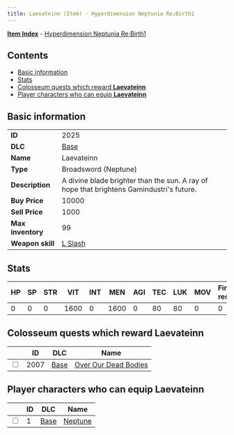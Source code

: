 ```yaml
---
title: Laevateinn (Item) - Hyperdimension Neptunia Re;Birth1
---
```


[**Item Index**](/neptunia/rb1/item/index.html) - [Hyperdimension Neptunia Re;Birth1](/neptunia/rb1)

## Contents

- [Basic information](#basic-information)
- [Stats](#stats)
- [Colosseum quests which reward **Laevateinn**](#colosseum-quests-which-reward-laevateinn)
- [Player characters who can equip **Laevateinn**](#player-characters-who-can-equip-laevateinn)

## Basic information

|   |   |
| -- | -- |
| **ID** | 2025 |
| **DLC** | [Base](/neptunia/rb1/dlc/1-base.html) |
| **Name** | Laevateinn |
| **Type** | Broadsword (Neptune) |
| **Description** | A divine blade brighter than the sun. A ray of hope that brightens Gamindustri's future. |
| **Buy Price** | 10000 |
| **Sell Price** | 1000 |
| **Max inventory** | 99 |
| **Weapon skill** | [L Slash](/neptunia/rb1/skill/1-3-l-slash.html) |


## Stats

| HP | SP | STR | VIT | INT | MEN | AGI | TEC | LUK | MOV | Fire res. | Ice res. | Wind res. | Lightning res. |
| -- | -- | --- | --- | --- | --- | --- | --- | --- | --- | --------- | -------- | --------- | -------------- |
| 0 | 0 | 0 | 1600 | 0 | 1600 | 0 | 80 | 80 | 0 | 0 | 0 | 0 | 0 |


## Colosseum quests which reward **Laevateinn**

|    | ID | DLC | Name |
| -- | -- | --- | ---- |
| <input type="checkbox" id="rb1-colosseum-1-2007" class="trackbox" /> | 2007 | [Base](/neptunia/rb1/dlc/1-base.html) | [Over Our Dead Bodies](/neptunia/rb1/colosseum/1-2007-over-our-dead-bodies.html) |


## Player characters who can equip **Laevateinn**

|    | ID | DLC | Name |
| -- | -- | --- | ---- |
| <input type="checkbox" id="rb1-player-1-1" class="trackbox" /> | 1 | [Base](/neptunia/rb1/dlc/1-base.html) | [Neptune](/neptunia/rb1/player/1-1-neptune.html) |

